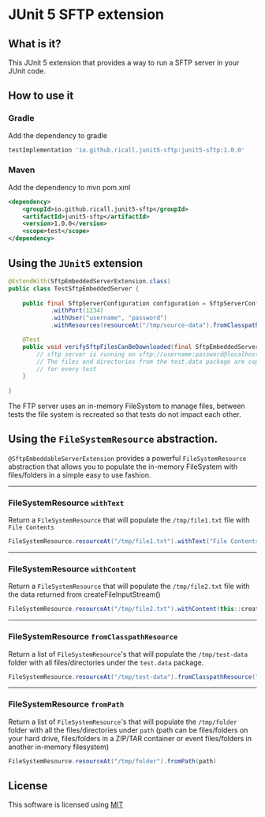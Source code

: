 # JUnit 5 SFTP extension

## What is it?

This JUnit 5 extension that provides a way to run a SFTP server in your JUnit code.

## How to use it

### Gradle
Add the dependency to gradle
```groovy
testImplementation 'io.github.ricall.junit5-sftp:junit5-sftp:1.0.0'
```

### Maven
Add the dependency to mvn pom.xml
```xml
<dependency>
    <groupId>io.github.ricall.junit5-sftp</groupId>
    <artifactId>junit5-sftp</artifactId>
    <version>1.0.0</version>
    <scope>test</scope>
</dependency>
```

## Using the `JUnit5` extension
```java
@ExtendWith(SftpEmbeddedServerExtension.class)
public class TestSftpEmbeddedServer {
    
    public final SftpServerConfiguration configuration = SftpServerConfiguration.configuration()
            .withPort(1234)
            .withUser("username", "password")
            .withResources(resourceAt("/tmp/source-data").fromClasspathResource("/test/data"));

    @Test
    public void verifySftpFilesCanBeDownloaded(final SftpEmbeddedServer server) {
        // sftp server is running on sftp://username:password@localhost:1234
        // The files and directories from the test.data package are copied to /tmp/source-data
        // for every test
    }
    
}
```

The FTP server uses an in-memory FileSystem to manage files, between tests the file system is recreated so that
tests do not impact each other.

## Using the `FileSystemResource` abstraction.
`@SftpEmbeddableServerExtension` provides a powerful `FileSystemResource` abstraction that allows you to populate
the in-memory FileSystem with files/folders in a simple easy to use fashion.

---
### FileSystemResource `withText`
Return a `FileSystemResource` that will populate the `/tmp/file1.txt` file with `File Contents`

```java
FileSystemResource.resourceAt("/tmp/file1.txt").withText("File Contents")
```

---
### FileSystemResource `withContent`
Return a `FileSystemResource` that will populate the `/tmp/file2.txt` file with the data returned from createFileInputStream()

```java
FileSystemResource.resourceAt("/tmp/file2.txt").withContent(this::createFileInputStream)
```

---
### FileSystemResource `fromClasspathResource`
Return a list of `FileSystemResource`'s that will populate the `/tmp/test-data` folder with all files/directories
under the `test.data` package.

```java
FileSystemResource.resourceAt("/tmp/test-data").fromClasspathResource("/test/data")
```

---
### FileSystemResource `fromPath`
Return a list of `FileSystemResource`'s that will populate the `/tmp/folder` folder with all the files/directories
under `path` (path can be files/folders on your hard drive, files/folders in a ZIP/TAR container or event
files/folders in another in-memory filesystem)

```java
FileSystemResource.resourceAt("/tmp/folder").fromPath(path)
```

## License
This software is licensed using [MIT](https://opensource.org/licenses/MIT) 